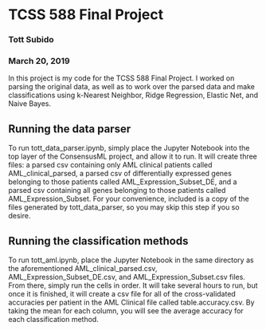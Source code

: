 # TCSS 588 Final Project
### Tott Subido
### March 20, 2019
In this project is my code for the TCSS 588 Final Project. I worked on parsing the original data, as well as to work over the parsed data and make classifications using k-Nearest Neighbor, Ridge Regression, Elastic Net, and Naive Bayes.

## Running the data parser
To run tott_data_parser.ipynb, simply place the Jupyter Notebook into the top layer of the ConsensusML project, and allow it to run. It will create three files: a parsed csv containing only AML clinical patients called AML_clinical_parsed, a parsed csv of differentially expressed genes belonging to those patients called AML_Expression_Subset_DE, and a parsed csv containing all genes belonging to those patients called AML_Expression_Subset. For your convenience, included is a copy of the files generated by tott_data_parser, so you may skip this step if you so desire.

## Running the classification methods
To run tott_aml.ipynb, place the Jupyter Notebook in the same directory as the aforementioned AML_clinical_parsed.csv, AML_Expression_Subset_DE.csv, and AML_Expression_Subset.csv files. From there, simply run the cells in order. It will take several hours to run, but once it is finished, it will create a csv file for all of the cross-validated accuracies per patient in the AML Clinical file called table.accuracy.csv. By taking the mean for each column, you will see the average accuracy for each classification method.
